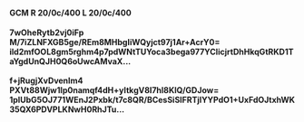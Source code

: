 #### GCM R 20/0c/400 L 20/0c/400
**7wOheRytb2vj0iFp**<br/>**M/7iZLNFXGB5ge/REm8MHbgIiWQyjct97j1Ar+AcrY0=**<br/>**ild2mfOOL8gm5rghm4p7pdWNtTUYoca3bega977YCIicjrtDhHkqGtRKD1TaYgdUnQJH0Q6oUwcAMvaX...**<br/><br/>
**f+jRugjXvDvenIm4**<br/>**PXVt88Wjw1Ip0namqf4dH+yItkgV8I7hl8KlQ/GDJow=**<br/>**1pIUbG5OJ771WEnJ2Pxbk/t7c8QR/BCesSiSIFRTjIYYPdO1+UxFdOJtxhWK35QX6PDVPLKNwH0RhJTu...**
